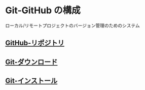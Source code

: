 # Git-GitHub の構成

ローカル/リモートプロジェクトのバージョン管理のためのシステム

## [GitHub-リポジトリ](https://github.com/ghsumiyasu/Git-GitHub/blob/main/README-GitHub-Repositorio-jp.md)
## [Git-ダウンロード](https://github.com/ghsumiyasu/Git-GitHub/blob/main/README-Windows-Git-Download-jp.md)
## [Git-インストール](https://github.com/ghsumiyasu/Git-GitHub/blob/main/README-Windows-Git-Instalacao-jp.md)
